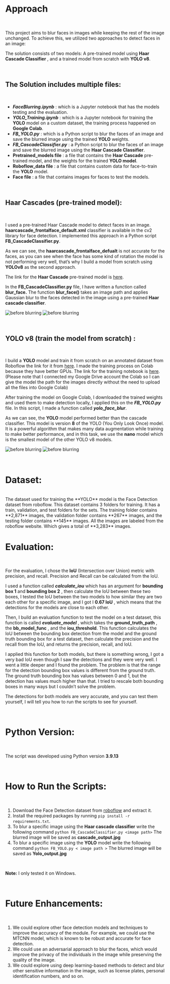 # Approach

<br>

This project aims to blur faces in images while keeping the rest of the image unchanged. To achieve this,
we utilized two approaches to detect faces in an image:

The solution consists of two models: A pre-trained model using **Haar Cascade Classifier** , and a trained
model from scratch with **YOLO v8**.

<br>

## The Solution includes multiple files:
<br>

- **_FaceBlurring.ipynb_** : which is a Jupyter notebook that has the models testing and the evaluation.
- **_YOLO_Training.ipynb_** : which is a Jupyter notebook for training the **YOLO** model on a custom
    dataset, the training process happened on **Google Colab**.
- **_FB_YOLO.py_** : which is a Python script to blur the faces of an image and save the blurred image
    using the trained **YOLO** weights.
- **_FB_CascadeClassifier.py_** : a Python script to blur the faces of an image and save the blurred
    image using the **Haar Cascade Classifier**.
- **Pretrained_models file** : a file that contains the **Haar Cascade** pre-trained model, and the
    weights for the trained **YOLO model**.
- **Roboflow_data file** : a file that contains custom data for face-to-train the **YOLO** model.
- **Face file** : a file that contains images for faces to test the models.


<br>

## Haar Cascades (pre-trained model):
<br>

I used a pre-trained Haar Cascade model to detect faces in an image.
**haarcascade_frontalface_default.xml** classifier is available in the cv2 library for face detection. I
implemented this approach in a Python script **FB_CascadeClassifier.py**.

As we can see, the **haarcascade_frontalface_defualt** is not accurate for the faces, as you can see when
the face has some kind of rotation the model is not performing very well, that’s why I build a model from
scratch using **YOLOv8** as the second approach.

The link for the **Haar Cascade** pre-trained model is [here](https://github.com/kipr/opencv/blob/master/data/haarcascades/haarcascade_frontalface_default.xml).

In the **FB_CascadeClassifier.py** file, I have written a function called **blur_face.**
The function **blur_face()** takes an image path and applies Gaussian blur to the faces detected in the
image using a pre-trained **Haar cascade classifier**.


![before blurring](https://github.com/baselhusam/ProgressSoft-Assignment/blob/main/images/Picture2.jpg)
![before blurring](https://github.com/baselhusam/ProgressSoft-Assignment/blob/main/images/Picture4.jpg)


<br>

## YOLO v8 (train the model from scratch) :

<br>

I build a **YOLO** model and train it from scratch on an annotated dataset from Roboflow the link for it from
[here](https://universe.roboflow.com/mohamed-traore-2ekkp/face-detection-mik1i). I made the training process on Colab because they have better GPUs. The link for the training
notebook is [here](https://colab.research.google.com/drive/1MUexEIOhBloFzM0VO8XE1ovz4vgKiHI_?usp=sharing). (Please note that I connected my Google Drive account the Colab so I can give the
model the path for the images directly without the need to upload all the files into Google Colab)

After training the model on Google Colab, I downloaded the trained weights and used them to make
detection locally, I applied this on the **_FB_YOLO.py_** file. In this script, I made a function called
**_yolo_face_blur_**.

As we can see, the **YOLO** model performed better than the cascade classifier. This model is version **8** of
the YOLO (You Only Look Once) model. It is a powerful algorithm that makes many data augmentation
while training to make better performance, and in this task, we use the **nano** model which is the smallest
model of the other YOLO v8 models.

![before blurring](https://github.com/baselhusam/ProgressSoft-Assignment/blob/main/images/Picture5.jpg)
![before blurring](https://github.com/baselhusam/ProgressSoft-Assignment/blob/main/images/Picture6.jpg)


<br>

# Dataset:

<br>
The dataset used for training the **YOLO** model is the Face Detection dataset from roboflow. This dataset
contains 3 folders for training. It has a train, validation, and test folders for the sets. The training folder
contains **2,871** images, the validation folder contains **267** images, and the testing folder contains **145**
images. All the images are labeled from the roboflow website. Which gives a total of **3,283** images.

<br>

# Evaluation:

<br>

For the evaluation, I chose the **IoU** (Intersection over Union) metric with precision, and recall. Precision
and Recall can be calculated from the IoU.

I used a function called **_calculate_iou_** which has an argument for **bounding box 1** and **bounding box 2** ,
then calculate the IoU between these two boxes, I tested the IoU between the two models to how
similar they are two each other for a specific image, and I got I **0.67 IoU** , which means that the
detections for the models are close to each other.

Then, I build an evaluation function to test the model on a test dataset, this function is called
**_evaluate_model_** , which takes the **ground_truth_path** , the **bb_model_func** , and the **iou_threshold**.
This function calculates the IoU between the bounding box detection from the model and the ground
truth bounding box for a test dataset, then calculate the precision and the recall from the IoU, and
returns the precision, recall, and IoU.

I applied this function for both models, but there is something wrong, I got a very bad IoU even though I
saw the detections and they were very well. I went a little deeper and I found the problem. The problem
is that the range for the detection bounding box values is different from the ground truth. The ground
truth bounding box has values between 0 and 1, but the detection has values much higher than that. I
tried to rescale both bounding boxes in many ways but I couldn’t solve the problem.

The detections for both models are very accurate, and you can test them yourself, I will tell you how to
run the scripts to see for yourself.

<br>

# Python Version:

<br>

The script was developed using Python version **3.9.13**

<br>

# How to Run the Scripts:

<br>

1. Download the Face Detection dataset from [roboflow](https://universe.roboflow.com/mohamed-traore-2ekkp/face-detection-mik1i) and extract it.
2. Install the required packages by running `pip install -r requirements.txt`.
3. To blur a specific image using the **Haar cascade classifier** write the following command
    `python FB_CascadeClassifier.py <image path>`
    The blurred image will be saved as **cascade_output.jpg**
4. To blur a specific image using the **YOLO** model write the following command
    `python FB_YOLO.py < image path >`
    The blurred image will be saved as **Yolo_output.jpg**

<br>

**Note:** I only tested it on Windows.

<br> 

# Future Enhancements:

<br>

1. We could explore other face detection models and techniques to improve the accuracy of the
    module. For example, we could use the MTCNN model, which is known to be robust and
    accurate for face detection.
2. We could use an adversarial approach to blur the faces, which would improve the privacy of the
    individuals in the image while preserving the quality of the image.
3. We could explore using deep learning-based methods to detect and blur other sensitive
    information in the image, such as license plates, personal identification numbers, and so on.


